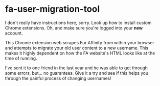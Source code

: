 # fa-user-migration-tool

I don't really have instructions here, sorry. Look up how to install custom Chrome extensions. Oh, and make sure you're logged into your **new** account.

This Chrome extension web scrapes Fur Affinity from within your browser and attempts to migrate your old user content to a new username. This makes it highly dependent on how the FA website's HTML looks like at the time of running.

I've sent it to one friend in the last year and he was able to get through some errors, but... no guarantees. Give it a try and see if this helps you through the painful process of changing usernames!
